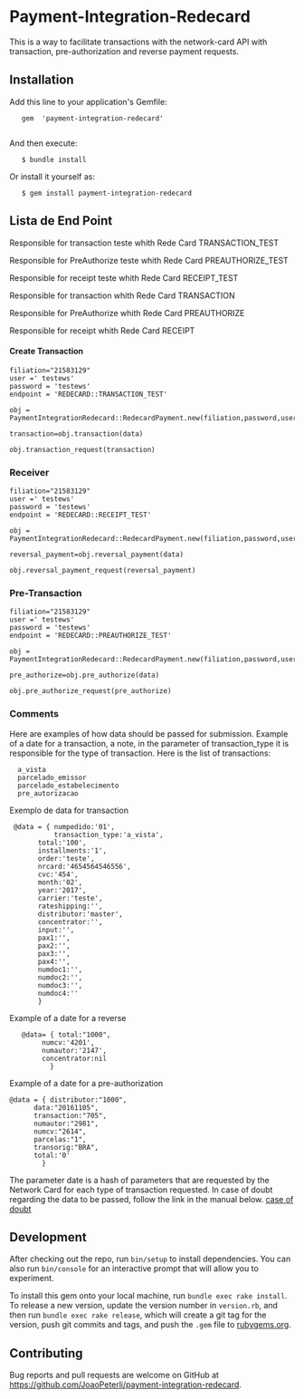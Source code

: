 # Payment-Integration-Redecard

 This is a way to facilitate transactions with the network-card API with transaction, pre-authorization and reverse payment requests.

 ## Installation

 Add this line to your application's Gemfile:

 ```
    gem  'payment-integration-redecard'
	
 ```

  And then execute:
```
   $ bundle install
```
  Or install it yourself as:
  
```
   $ gem install payment-integration-redecard
```


  ## Lista de End Point
  Responsible for transaction teste whith Rede Card
   TRANSACTION_TEST

  Responsible for PreAuthorize teste  whith Rede Card
   PREAUTHORIZE_TEST

  Responsible for receipt teste  whith Rede Card
   RECEIPT_TEST

  Responsible for transaction  whith Rede Card
   TRANSACTION

  Responsible for PreAuthorize  whith Rede Card
   PREAUTHORIZE

  Responsible for receipt  whith Rede Card
   RECEIPT
                            

  #### **Create Transaction**
  ```
  filiation="21583129"
  user =' testews'
  password = 'testews'
  endpoint = 'REDECARD::TRANSACTION_TEST'

  obj = PaymentIntegrationRedecard::RedecardPayment.new(filiation,password,user,endpoint) 

  transaction=obj.transaction(data)
  
  obj.transaction_request(transaction)
  
  ```

  ### **Receiver**
  ```
  filiation="21583129"
  user =' testews'
  password = 'testews'
  endpoint = 'REDECARD::RECEIPT_TEST'

  obj = PaymentIntegrationRedecard::RedecardPayment.new(filiation,password,user,endpoint) 

  reversal_payment=obj.reversal_payment(data)

  obj.reversal_payment_request(reversal_payment)

  ```

  ### **Pre-Transaction**
  ```
  filiation="21583129"
  user =' testews'
  password = 'testews'
  endpoint = 'REDECARD::PREAUTHORIZE_TEST'

  obj = PaymentIntegrationRedecard::RedecardPayment.new(filiation,password,user,endpoint)  

  pre_authorize=obj.pre_authorize(data)

  obj.pre_authorize_request(pre_authorize)

  ```

  ### **Comments**
  Here are examples of how data should be passed for submission.
 Example of a date for a transaction, a note, in the parameter of transaction_type it is responsible for the type of transaction. Here is the list of transactions:
   ```    
     a_vista 
     parcelado_emissor 
     parcelado_estabelecimento
     pre_autorizacao 
```
Exemplo de data for transaction
 ```
  @data = { numpedido:'01',
            transaction_type:'a_vista',
	    total:'100',
	    installments:'1',
	    order:'teste',
	    nrcard:'4654564546556',
	    cvc:'454',
	    month:'02',
	    year:'2017',
	    carrier:'teste',
	    rateshipping:'',
	    distributor:'master',
	    concentrator:'',
	    input:'',
	    pax1:'',
	    pax2:'',
	    pax3:'',
	    pax4:'',
	    numdoc1:'',
	    numdoc2:'',
	    numdoc3:'',
	    numdoc4:''
	    }
``` 
   Example of a date for a reverse
```  
   @data= { total:"1000",
	    numcv:'4201',
	    numautor:'2147',
	    concentrator:nil
          }  

``` 
   Example of a date for a pre-authorization
  
   ``` 
   @data = { distributor:"1000",
	     data:"20161105",
	     transaction:"705",        
	     numautor:"2981",
	     numcv:"2614",
	     parcelas:"1",
	     transorig:"BRA",
	     total:'0' 
      	   }       
   ``` 
   The parameter date is a hash of parameters that are requested by the Network Card for each type of transaction requested. In case of doubt regarding the data to be passed, follow the link in the manual below.
    [case of doubt](https://www.userede.com.br/pt-BR/Lists/Downloads/Attachments/12/2955-Manual-Komerci_WebService.pdf)
  ## Development

  After checking out the repo, run `bin/setup` to install dependencies. You can also run `bin/console` for an interactive prompt that will allow you to experiment.

  To install this gem onto your local machine, run `bundle exec rake install`. To release a new version, update the version number in `version.rb`, and then run `bundle exec rake release`, which will create a git tag for the version, push git commits and tags, and push the `.gem` file to [rubygems.org](https://rubygems.org).

 ## Contributing
   Bug reports and pull requests are welcome on GitHub at https://github.com/JoaoPeterli/payment-integration-redecard.
